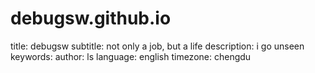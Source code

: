 # debugsw.github.io
title: debugsw
subtitle: not only a job, but a life
description: i go unseen
keywords: 
author: ls
language: english
timezone: chengdu
